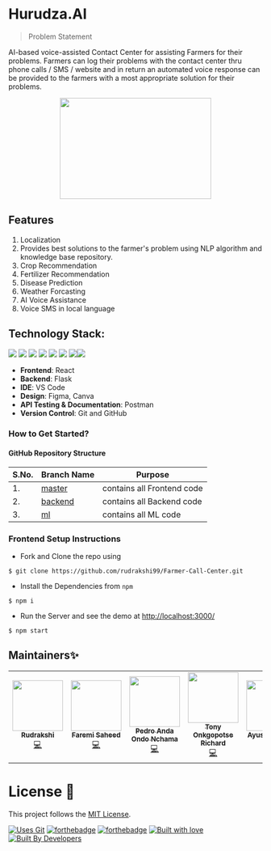 # Hurudza.AI

> Problem Statement 

AI-based voice-assisted Contact Center for assisting Farmers for their problems. Farmers can log their problems with the contact center thru phone calls / SMS / website and in return an automated voice response can be provided to the farmers with a most appropriate solution for their problems.



<p align="center"><img src="https://user-images.githubusercontent.com/55245862/205508044-e43024b4-3c92-4ab9-9f6b-e3c6038205a6.jpg" height="200" width="300"></p>

## Features

1. Localization
2. Provides best solutions to the farmer's problem using NLP algorithm and knowledge base repository.
3. Crop Recommendation
4. Fertilizer Recommendation
5. Disease Prediction
6. Weather Forcasting
7. AI Voice Assistance
8. Voice SMS in local language

## Technology Stack:

<img src="https://img.shields.io/badge/html5%20-%23E34F26.svg?&style=for-the-badge&logo=html5&logoColor=white"/> <img src="https://img.shields.io/badge/css3%20-%231572B6.svg?&style=for-the-badge&logo=css3&logoColor=white"/> <img src="https://img.shields.io/badge/javascript%20-%23323330.svg?&style=for-the-badge&logo=javascript&logoColor=%23F7DF1E"/> <img src="https://img.shields.io/badge/Tailwind_CSS-38B2AC?style=for-the-badge&logo=tailwind-css&logoColor=white"/> <img src="https://img.shields.io/badge/React-20232A?style=for-the-badge&logo=react&logoColor=61DAFB"/> <img src="https://img.shields.io/badge/React_Router-CA4245?style=for-the-badge&logo=react-router&logoColor=white"/> <img src="https://img.shields.io/badge/markdown-%23000000.svg?&style=for-the-badge&logo=markdown&logoColor=white"/><img src="https://img.shields.io/badge/github%20-%23121011.svg?&style=for-the-badge&logo=github&logoColor=white"/>

- **Frontend**: React
- **Backend**: Flask
- **IDE**: VS Code
- **Design**: Figma, Canva
- **API Testing & Documentation**: Postman
- **Version Control**: Git and GitHub

### How to Get Started?

#### GitHub Repository Structure

| S.No. | Branch Name                                                               | Purpose                    |
| ----- | ------------------------------------------------------------------------- | -------------------------- |
| 1.    | [master](https://github.com/rudrakshi99/Farmer-Call-Center/tree/master)   | contains all Frontend code |
| 2.    | [backend](https://github.com/rudrakshi99/Farmer-Call-Center/tree/backend) | contains all Backend code  |
| 3.    | [ml](https://github.com/rudrakshi99/Farmer-Call-Center/tree/ml)           | contains all ML code       |

### Frontend Setup Instructions

- Fork and Clone the repo using

```
$ git clone https://github.com/rudrakshi99/Farmer-Call-Center.git
```

- Install the Dependencies from `npm`

```
$ npm i
```

- Run the Server and see the demo at [http://localhost:3000/](http://localhost:3000/)

```
$ npm start
```


## Maintainers✨

<table>
  <tbody><tr>
    <td align="center"><a href="https://github.com/rudrakshi99"><img alt="" src="https://avatars.githubusercontent.com/rudrakshi99" width="100px;"><br><sub><b>Rudrakshi</b></sub></a><br><a href="https://github.com/rudrakshi99/Farmer-Call-Center/commits/master?author=rudrakshi99" title="Code">💻</a></td>
    <td align="center"><a href="https://github.com/faremi"><img alt="" src="https://avatars.githubusercontent.com/faremi" width="100px;"><br><sub><b>Faremi Saheed </b></sub></a><br><a href="https://github.com/rudrakshi99/Farmer-Call-Center/commits/backend?author=faremi" title="Code">💻</a></td>
    <td align="center"><a href="https://github.com/paondonchama"><img alt="" src="https://avatars.githubusercontent.com/paondonchama" width="100px;"><br><sub><b>Pedro Anda Ondo Nchama </b></sub></a><br><a href="https://github.com/rudrakshi99/Farmer-Call-Center/commits/backend?author=paondonchama" title="Code">💻</a></td>
    <td align="center"><a href="https://github.com/Onkgopotse007"><img alt="" src="https://avatars.githubusercontent.com/Onkgopotse007" width="100px;"><br><sub><b>Tony Onkgopotse Richard </b></sub></a><br><a href="https://github.com/rudrakshi99/Farmer-Call-Center/commits/call_api?author=Onkgopotse007" title="Code">💻</a></td>
    <td align="center"><a href="https://github.com/ayushisaxena19"><img alt="" src="https://avatars.githubusercontent.com/ayushisaxena19" width="100px;"><br><sub><b>Ayushi Saxena  </b></sub></a><br><a href="https://github.com/rudrakshi99/Farmer-Call-Center" title="Code">💻</a></td>
    <td align="center"><a href="https://github.com/CutCoders"><img alt="" src="https://avatars.githubusercontent.com/CutCoders" width="100px;"><br><sub><b>Frank Makeba </b></sub></a><br><a href="https://github.com/rudrakshi99/Farmer-Call-Center/commits/master?author=CutCoders" title="Code">💻</a></td>
  </tr>
</tbody></table>

# License :memo:

This project follows the [MIT License](https://choosealicense.com/licenses/mit/).

[![Uses Git](https://forthebadge.com/images/badges/uses-git.svg)](https://github.com/rudrakshi99/Jan-Dhan-Darshak)
[![forthebadge](https://forthebadge.com/images/badges/made-with-javascript.svg)](https://github.com/rudrakshi99/Jan-Dhan-Darshak)
[![forthebadge](https://forthebadge.com/images/badges/made-with-python.svg)](https://github.com/rudrakshi99/Jan-Dhan-Darshak)
[![Built with love](https://forthebadge.com/images/badges/built-with-love.svg)](https://github.com/rudrakshi99/Jan-Dhan-Darshak.git) [![Built By Developers](https://forthebadge.com/images/badges/built-by-developers.svg)](https://github.com/rudrakshi99/Jan-Dhan-Darshak)
